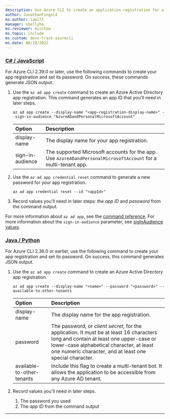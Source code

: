 ```yaml
---
description: Use Azure CLI to create an application registration for a multi tenant bot.
author: JonathanFingold
ms.author: iawilt
manager: shellyha
ms.reviewer: micchow
ms.topic: include
ms.custom: devx-track-azurecli
ms.date: 08/29/2022
---
```


### [C# / JavaScript](#tab/csharp+javascript)

For Azure CLI 2.39.0 or later, use the following commands to create your app registration and set its password. On success, these commands generate JSON output.

1. Use the `az ad app create` command to create an Azure Active Directory app registration.
   This command generates an app ID that you'll need in later steps.

   ```azurecli
   az ad app create --display-name "<app-registration-display-name>" --sign-in-audience "AzureADandPersonalMicrosoftAccount"
    ```

   | Option           | Description                                                                               |
   |:-----------------|:------------------------------------------------------------------------------------------|
   | display-name     | The display name for your app registration.                                               |
   | sign-in-audience | The supported Microsoft accounts for the app. Use `AzureADandPersonalMicrosoftAccount` for a multi-tenant app. |

1. Use the `az ad app credential reset` command to generate a new password for your app registration.

   ```azurecli
   az ad app credential reset --id "<appId>"
   ```

1. Record values you'll need in later steps: the _app ID_ and _password_ from the command output.

For more information about `az ad app`, see the [command reference](/cli/azure/ad/app). For more information about the `sign-in-audience` parameter, see [sigInAudience values](/graph/api/resources/application#signinaudience-values).

### [Java / Python](#tab/java+python)

For Azure CLI 2.36.0 or earlier, use the following command to create your app registration and set its password. On success, this command generates JSON output.

1. Use the `az ad app create` command to create an Azure Active Directory app registration.

   ```azurecli
   az ad app create --display-name "<name>" --password "<password>" --available-to-other-tenants
   ```

   | Option | Description |
   |:-|:-|
   | display-name | The display name for the app registration. |
   | password | The password, or _client secret_, for the application. It must be at least 16 characters long and contain at least one upper-case or lower-case alphabetical character, at least one numeric character, and at least one special character. |
   | available-to-other-tenants | Include this flag to create a multi-tenant bot. It allows the application to be accessible from any Azure AD tenant. |

1. Record values you'll need in later steps.
   1. The password you used
   1. The _app ID_ from the command output

---
